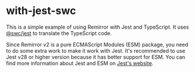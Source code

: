 # with-jest-swc

This is a simple example of using Remirror with Jest and TypeScript. It uses [@swc/jest](https://swc.rs/docs/usage/jest) to translate the TypeScript code.

Since Remirror v2 is a pure ECMAScript Modules (ESM) package, you need to do some extra work to make it work with Jest. It's recommended to use Jest v28 or higher version because it has better support for ESM. You can find more information about Jest and ESM on [Jest's website](https://jestjs.io/docs/ecmascript-modules).

